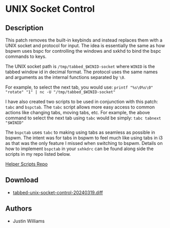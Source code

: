UNIX Socket Control
================================

Description
-----------
This patch removes the built-in keybinds and instead replaces them with a UNIX socket and protocol for input.
The idea is essentially the same as how bspwm uses bspc for controlling the windows and sxkhd to bind the bspc
commands to keys.

The UNIX socket path is `/tmp/tabbed_$WINID-socket` where `WINID` is the tabbed window id in decimal format.
The protocol uses the same names and arguments as the internal functions separated by `\0`.

For example, to select the next tab, you would use: `printf "%s\0%s\0" "rotate" "1" | nc -U "/tmp/tabbed_$WINID-socket"`

I have also created two scripts to be used in conjunction with this patch: `tabc` and `bspctab`.
The `tabc` script allows more easy access to common actions like changing tabs, moving tabs, etc.
For example, the above command to select the next tab using `tabc` would be simply: `tabc tabnext "$WINID"`

The `bspctab` uses `tabc` to making using tabs as seamless as possible in bspwm. The intent was for tabs in bspwm
to feel much like using tabs in i3 as that was the only feature I missed when switching to bspwm.
Details on how to implement `bspctab` in your `sxhkdrc` can be found along side the scripts in my repo listed below.

[Helper Scripts Repo](https://github.com/Jaywalker/tabbed-unix-socket-scripts)

Download
--------
* [tabbed-unix-socket-control-20240319.diff](tabbed-unix-socket-control-20240319.diff)

Authors
-------
* Justin Williams
